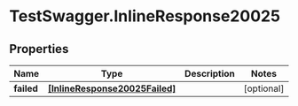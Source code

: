 # TestSwagger.InlineResponse20025

## Properties

Name | Type | Description | Notes
------------ | ------------- | ------------- | -------------
**failed** | [**[InlineResponse20025Failed]**](InlineResponse20025Failed.md) |  | [optional] 


